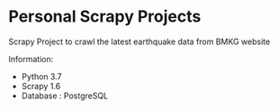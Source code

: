 # Personal Scrapy Projects
Scrapy Project to crawl the latest earthquake data from BMKG website

Information:
- Python 3.7
- Scrapy 1.6
- Database : PostgreSQL
